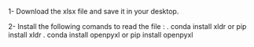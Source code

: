 

1- Download the xlsx file and save it in your desktop.

2- Install the following comands to read the file  : 
  . conda install xldr or pip install xldr
  . conda install openpyxl or pip install openpyxl
